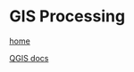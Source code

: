 # GIS Processing

[home](../readme.md)

[QGIS docs](https://docs.qgis.org/testing/en/docs/user_manual/processing_algs/index.html)